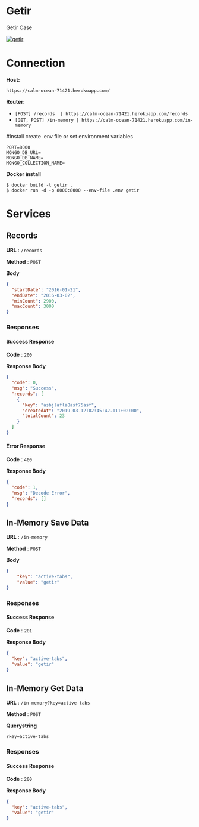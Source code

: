 
# Getir

Getir Case

<p>
    <a href="https://app.getpostman.com/run-collection/2ecb07d7ce3cef97e8a7"><img src="https://run.pstmn.io/button.svg" alt="getir"></a>
</p>


# Connection
**Host:**
```text
https://calm-ocean-71421.herokuapp.com/
```

**Router:**
- `[POST] /records  | https://calm-ocean-71421.herokuapp.com/records`
- `[GET, POST] /in-memory | https://calm-ocean-71421.herokuapp.com/in-memory`

#Install
create .env file or set environment variables
```text
PORT=8000
MONGO_DB_URL=
MONGO_DB_NAME=
MONGO_COLLECTION_NAME=
```

**Docker install**
```text
$ docker build -t getir .
$ docker run -d -p 8000:8000 --env-file .env getir
```


# Services
## Records

**URL** : `/records`

**Method** : `POST`

**Body**

```json
{
  "startDate": "2016-01-21",
  "endDate": "2016-03-02",
  "minCount": 2900,
  "maxCount": 3000
}
```

### Responses
#### Success Response

**Code** : `200`

**Response Body**

```json
{
  "code": 0,
  "msg": "Success",
  "records": [
    {
      "key": "asbjlafla8asf75asf",
      "createdAt": "2019-03-12T02:45:42.111+02:00",
      "totalCount": 23
    }
  ]
}
```

#### Error Response

**Code** : `400`

**Response Body**

```json
{
  "code": 1,
  "msg": "Decode Error",
  "records": []
}
```

## In-Memory Save Data 

**URL** : `/in-memory`

**Method** : `POST`

**Body**

```json
{
    "key": "active-tabs",
    "value": "getir"
}
```

### Responses
#### Success Response

**Code** : `201`

**Response Body**

```json
{
  "key": "active-tabs",
  "value": "getir"
}
```

## In-Memory Get Data

**URL** : `/in-memory?key=active-tabs`

**Method** : `POST`

**Querystring**

```text
?key=active-tabs
```

### Responses
#### Success Response

**Code** : `200`

**Response Body**

```json
{
  "key": "active-tabs",
  "value": "getir"
}
```
